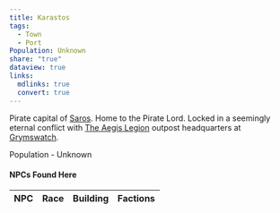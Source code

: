 ```yaml
---
title: Karastos
tags:
  - Town
  - Port
Population: Unknown
share: "true"
dataview: true
links:
  mdlinks: true
  convert: true
---
```


Pirate capital of [Saros](../../History_&%20Lore/A_Brief_Saros_History.md). Home to the Pirate Lord. Locked in a seemingly eternal conflict with [The Aegis Legion](../../Factions_&%20Clans/The_Aegis_Legion.md) outpost headquarters at [Grymswatch](./Grymswatch.md). 

Population - Unknown

#### NPCs Found Here
| NPC | Race | Building | Factions |
| --- | ---- | -------- | -------- |

